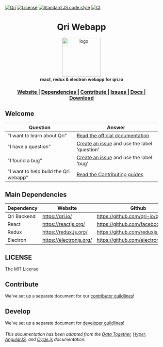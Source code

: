 [![Qri](https://img.shields.io/badge/made%20by-qri-magenta.svg?style=flat-square)](https://qri.io) [![License](https://img.shields.io/github/license/qri-io/frontend.svg?style=flat-square)](./LICENSE) [![Standard JS code style](https://img.shields.io/badge/code%20style-standardJS-green.svg?style=flat-square)](https://standardjs.com/) [![CI](https://img.shields.io/circleci/project/github/qri-io/frontend.svg?style=flat-square)](https://circleci.com/gh/qri-io/frontend)

<h1 align="center">Qri Webapp</h1>

<div align="center">
  <img alt="logo" src="https://qri.io/img/blobs/blob_trio.png" width="128">
</div>
<div align="center">
  <strong>react, redux & electron webapp for qri.io</strong>
</div>

<div align="center">
  <h3>
    <a href="https://qri.io">
      Website
    </a>
    <span> | </span>
    <a href="#dependencies">
      Dependencies
    </a>
    <span> | </span>
    <a href="https://github.com/qri-io/frontend/CONTRIBUTOR.md">
      Contribute
    </a>
    <span> | </span>
    <a href="https://github.com/qri-io/frontend/issues">
      Issues
    </a>
     <span> | </span>
    <a href="https://qri.io/docs/">
      Docs
    </a>
     <span> | </span>
    <a href="https://qri.io/download/">
      Download
    </a>
  </h3>
</div>

## Welcome

| Question | Answer |
|--------|-------|
| "I want to learn about Qri" | [Read the official documentation](https://qri.io/docs/) |
| "I have a question" | [Create an issue](https://github.com/qri-io/frontend/issues) and use the label 'question' |
| "I found a bug" | [Create an issue](https://github.com/qri-io/frontend/issues) and use the label 'bug' |
| "I want to help build the Qri webapp" | [Read the Contributing guides](https://github.com/qri-io/frontend/CONTRIBUTOR.md) |

<a id="dependencies"></a>
## Main Dependencies

| Dependency | Website | Github |
|------|------|------|
| Qri Backend | https://qri.io/ | https://github.com/qri-io/qri/ |
| React | https://reactjs.org/ | https://github.com/facebook/react/ |
| Redux | https://redux.js.org/ | https://github.com/reduxjs/redux |
| Electron | https://electronjs.org/ | https://github.com/electron/electron |


## LICENSE

[The MIT License](https://github.com/cyclejs/cyclejs/blob/master/LICENSE)

## Contribute

We've set up a separate document for our [contributor guildlines](https://github.com/qri-io/frontend/CONTRIBUTOR.md)!

## Develop

We've set up a separate document for [developer guildlines](https://github.com/qri-io/frontend/blob/master/DEVELOPER.md)!

###### This documentation has been adapted from the [Data Together](https://github.com/datatogether/datatogether), [Hyper](https://github.com/zeit/hyper), [AngularJS](https://github.com/angular/angularJS), and [Cycle.js](https://github.com/cyclejs/cyclejs) documentation.
